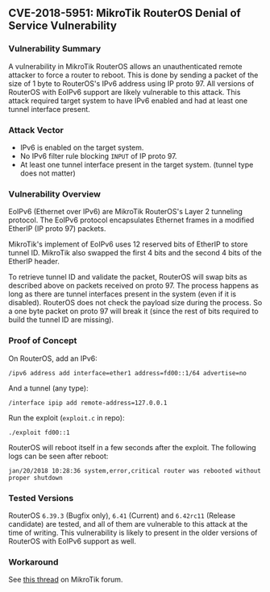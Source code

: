CVE-2018-5951: MikroTik RouterOS Denial of Service Vulnerability
---

### Vulnerability Summary
A vulnerability in MikroTik RouterOS allows an unauthenticated remote attacker to force a router to reboot. This is done by sending a packet of the size of 1 byte to RouterOS's IPv6 address using IP proto 97. All versions of RouterOS with EoIPv6 support are likely vulnerable to this attack. This attack required target system to have IPv6 enabled and had at least one tunnel interface present.

### Attack Vector
- IPv6 is enabled on the target system.
- No IPv6 filter rule blocking `INPUT` of IP proto 97.
- At least one tunnel interface present in the target system. (tunnel type does not matter) 

### Vulnerability Overview
EoIPv6 (Ethernet over IPv6) are MikroTik RouterOS's Layer 2 tunneling protocol. The EoIPv6 protocol encapsulates Ethernet frames in a modified EtherIP (IP proto 97) packets.

MikroTik's implement of EoIPv6 uses 12 reserved bits of EtherIP to store tunnel ID. MikroTik also swapped the first 4 bits and the second 4 bits of the EtherIP header. 

To retrieve tunnel ID and validate the packet, RouterOS will swap bits as described above on packets received on proto 97. The process happens as long as there are tunnel interfaces present in the system (even if it is disabled). RouterOS does not check the payload size during the process. So a one byte packet on proto 97 will break it (since the rest of bits required to build the tunnel ID are missing). 

### Proof of Concept
On RouterOS, add an IPv6: 

```
/ipv6 address add interface=ether1 address=fd00::1/64 advertise=no
```

And a tunnel (any type):

```
/interface ipip add remote-address=127.0.0.1
```

Run the exploit (`exploit.c` in repo):

```
./exploit fd00::1
```

RouterOS will reboot itself in a few seconds after the exploit. The following logs can be seen after reboot:

```
jan/20/2018 10:28:36 system,error,critical router was rebooted without proper shutdown
```

### Tested Versions
RouterOS `6.39.3` (Bugfix only), `6.41` (Current) and `6.42rc11` (Release candidate) are tested, and all of them are vulnerable to this attack at the time of writing. This vulnerability is likely to present in the older versions of RouterOS with EoIPv6 support as well.

### Workaround
See [this thread](https://forum.mikrotik.com/viewtopic.php?t=130557) on MikroTik forum.
